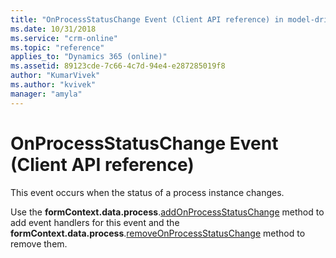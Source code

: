 ```yaml
---
title: "OnProcessStatusChange Event (Client API reference) in model-driven apps| MicrosoftDocs"
ms.date: 10/31/2018
ms.service: "crm-online"
ms.topic: "reference"
applies_to: "Dynamics 365 (online)"
ms.assetid: 89123cde-7c66-4c7d-94e4-e287285019f8
author: "KumarVivek"
ms.author: "kvivek"
manager: "amyla"
---
```

# OnProcessStatusChange Event (Client API reference)



This event occurs when the status of a process instance changes. 

Use the **formContext.data.process**.[addOnProcessStatusChange](../formContext-data-process/eventhandlers/addOnProcessStatusChange.md) method to add event handlers for this event and the **formContext.data.process**.[removeOnProcessStatusChange](../formContext-data-process/eventhandlers/removeOnProcessStatusChange.md) method to remove them. 




